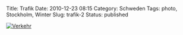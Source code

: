 Title: Trafik
Date: 2010-12-23 08:15
Category: Schweden
Tags: photo, Stockholm, Winter
Slug: trafik-2
Status: published

[![Verkehr](/pic/ifhussno_s.jpg "Verkehr")](/pic/ifhussno_l.jpg)

